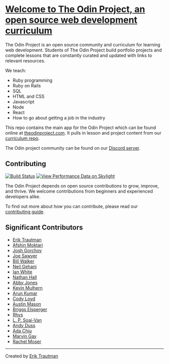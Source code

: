 # [Welcome to The Odin Project, an open source web development curriculum](https://www.theodinproject.com)
The Odin Project is an open source community and curriculum for learning web development. Students of The Odin Project build portfolio projects and complete lessons that are constantly curated and updated with links to relevant resources.

We teach:
* Ruby programming
* Ruby on Rails
* SQL
* HTML and CSS
* Javascript 
* Node
* React
* How to go about getting a job in the industry

This repo contains the main app for the Odin Project which can be found online at [theodinproject.com](https://www.theodinproject.com). It pulls in lesson and project content from our [curriculum repo](https://github.com/TheOdinProject/curriculum).

The Odin project community can be found on our [Discord server](https://discord.gg/V75WSQG).


## Contributing
[![Build Status](https://circleci.com/gh/TheOdinProject/theodinproject.svg?style=svg)](https://app.circleci.com/pipelines/github/TheOdinProject/theodinproject)
[![View Performance Data on Skylight](https://badges.skylight.io/status/g0gJSNnzYAws.svg)](https://oss.skylight.io/app/applications/g0gJSNnzYAws)

The Odin Project depends on open source contributions to grow, improve, and thrive.
We welcome contributions from beginners and experienced developers alike.

To find out more about how you can contribute, please read our [contributing guide](https://github.com/TheOdinProject/theodinproject/wiki/Contributing-Guide).

## Significant Contributors

* [Erik Trautman](https://github.com/eriktrautman)
* [Afshin Moktari](https://github.com/afshinator)
* [Josh Gorchov](https://github.com/gorchov)
* [Joe Sawyer](https://github.com/zkay)
* [Bill Walker](https://github.com/mach1010)
* [Neil Gehani](https://github.com/ngehani)
* [Ian White](http://github.com/Iawhite76)
* [Nathan Hall](http://github.com/dominathan)
* [Abby Jones](http://github.com/AbbyJonesDev)
* [Kevin Mulhern](https://github.com/KevinMulhern)
* [Arun Kumar](https://github.com/arku)
* [Cody Loyd](https://github.com/codyloyd)
* [Austin Mason](https://github.com/CouchofTomato)
* [Briggs Elsperger](https://github.com/I3uckwheat)
* [Rhys](https://github.com/105ron)
* [L. P. Soai-Van](https://github.com/leosoaivan)
* [Andy Duss](https://github.com/mindovermiles262)
* [Ada Chiu](https://github.com/adachiu)
* [Marvin Gay](https://github.com/marvingay)
* [Rachel Moser](https://github.com/rlmoser99)

---
Created by [Erik Trautman](http://www.github.com/eriktrautman)
